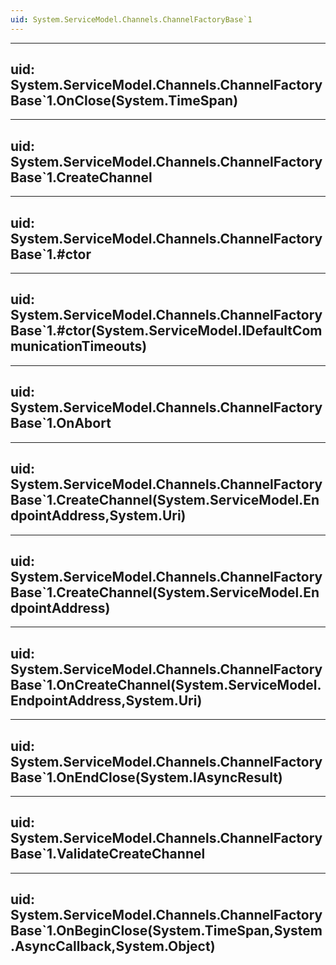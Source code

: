 ```yaml
---
uid: System.ServiceModel.Channels.ChannelFactoryBase`1
---
```


---
uid: System.ServiceModel.Channels.ChannelFactoryBase`1.OnClose(System.TimeSpan)
---

---
uid: System.ServiceModel.Channels.ChannelFactoryBase`1.CreateChannel
---

---
uid: System.ServiceModel.Channels.ChannelFactoryBase`1.#ctor
---

---
uid: System.ServiceModel.Channels.ChannelFactoryBase`1.#ctor(System.ServiceModel.IDefaultCommunicationTimeouts)
---

---
uid: System.ServiceModel.Channels.ChannelFactoryBase`1.OnAbort
---

---
uid: System.ServiceModel.Channels.ChannelFactoryBase`1.CreateChannel(System.ServiceModel.EndpointAddress,System.Uri)
---

---
uid: System.ServiceModel.Channels.ChannelFactoryBase`1.CreateChannel(System.ServiceModel.EndpointAddress)
---

---
uid: System.ServiceModel.Channels.ChannelFactoryBase`1.OnCreateChannel(System.ServiceModel.EndpointAddress,System.Uri)
---

---
uid: System.ServiceModel.Channels.ChannelFactoryBase`1.OnEndClose(System.IAsyncResult)
---

---
uid: System.ServiceModel.Channels.ChannelFactoryBase`1.ValidateCreateChannel
---

---
uid: System.ServiceModel.Channels.ChannelFactoryBase`1.OnBeginClose(System.TimeSpan,System.AsyncCallback,System.Object)
---
